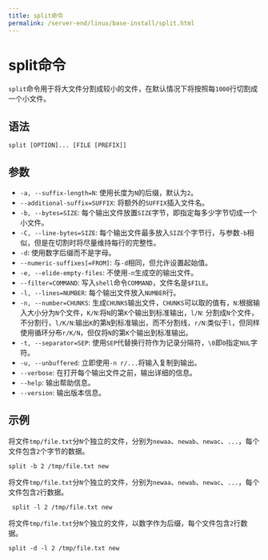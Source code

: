 ```yaml
---
title: split命令
permalink: /server-end/linux/base-install/split.html
---
```


# split命令

`split`命令用于将大文件分割成较小的文件，在默认情况下将按照每`1000`行切割成一个小文件。

## 语法

```shell
split [OPTION]... [FILE [PREFIX]]
```

## 参数

- `-a, --suffix-length=N`: 使用长度为`N`的后缀，默认为`2`。
- `--additional-suffix=SUFFIX`: 将额外的`SUFFIX`插入文件名。
- `-b, --bytes=SIZE`: 每个输出文件放置`SIZE`字节，即指定每多少字节切成一个小文件。
- `-C, --line-bytes=SIZE`: 每个输出文件最多放入`SIZE`个字节行，与参数`-b`相似，但是在切割时将尽量维持每行的完整性。
- `-d`: 使用数字后缀而不是字母。
- `--numeric-suffixes[=FROM]`: 与`-d`相同，但允许设置起始值。
- `-e, --elide-empty-files`: 不使用`-n`生成空的输出文件。
- `--filter=COMMAND`: 写入`shell`命令`COMMAND`，文件名是`$FILE`。
- `-l, --lines=NUMBER`: 每个输出文件放入`NUMBER`行。
- `-n, --number=CHUNKS`: 生成`CHUNKS`输出文件，`CHUNKS`可以取的值有，`N`:根据输入大小分为`N`个文件，`K/N`:将`N`的第`K`个输出到标准输出，`l/N`: 分割成`N`个文件，不分割行，`l/K/N`:输出`K`的第`N`到标准输出，而不分割线，`r/N`:类似于`l`，但同样使用循环分布`r/K/N`，但仅将`N`的第`K`个输出到标准输出。
- `-t, --separator=SEP`: 使用`SEP`代替换行符作为记录分隔符，`\0`即`0`指定`NUL`字符。
- `-u, --unbuffered`: 立即使用`-n r/...`将输入复制到输出。
- `--verbose`: 在打开每个输出文件之前，输出详细的信息。
- `--help`: 输出帮助信息。
- `--version`: 输出版本信息。

## 示例

将文件`tmp/file.txt`分`N`个独立的文件，分别为`newaa`、`newab`、`newac`、`...`，每个文件包含`2`个字节的数据。

```shell
split -b 2 /tmp/file.txt new
```

将文件`tmp/file.txt`分`N`个独立的文件，分别为`newaa`、`newab`、`newac`、`...`，每个文件包含`2`行数据。

```shell
 split -l 2 /tmp/file.txt new
```

将文件`tmp/file.txt`分`N`个独立的文件，以数字作为后缀，每个文件包含`2`行数据。

```shell
split -d -l 2 /tmp/file.txt new
```
